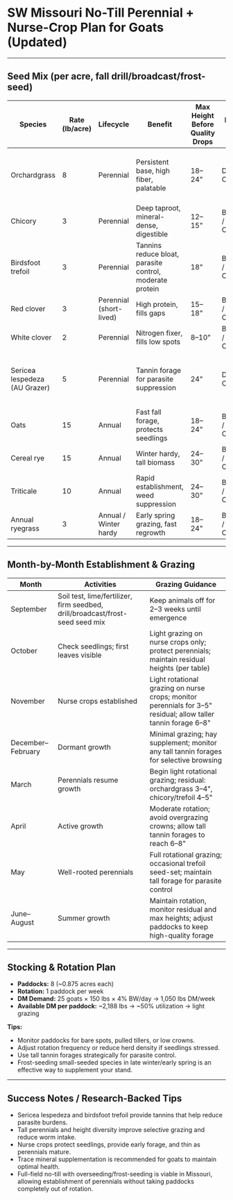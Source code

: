 # SW Missouri No-Till Perennial + Nurse-Crop Plan for Goats (Updated)

---

## Seed Mix (per acre, fall drill/broadcast/frost-seed)

| Species                     | Rate (lb/acre) | Lifecycle              | Benefit                                               | Max Height Before Quality Drops | Planting Method | Frost-Seed Suitability | Planting Window (SW MO) |
|------------------------------|----------------|------------------------|-------------------------------------------------------|-------------------------------|----------------|----------------------|------------------------|
| Orchardgrass                 | 8              | Perennial              | Persistent base, high fiber, palatable               | 18–24"                        | Drill / Overseed | ✅ Works well        | Fall (Aug–Sep) or Spring (Mar–Apr) |
| Chicory                      | 3              | Perennial              | Deep taproot, mineral-dense, digestible              | 12–15"                        | Broadcast / Overseed | ⚠ Limited success; light soil disturbance | Spring (Feb–Mar) |
| Birdsfoot trefoil            | 3              | Perennial              | Tannins reduce bloat, parasite control, moderate protein | 18"                            | Broadcast / Overseed | ✅ Works well        | Spring (Feb–Mar) |
| Red clover                   | 3              | Perennial (short-lived)| High protein, fills gaps                              | 15–18"                        | Broadcast / Overseed | ✅ Works well        | Spring (Feb–Mar) |
| White clover                 | 2              | Perennial              | Nitrogen fixer, fills low spots                       | 8–10"                         | Broadcast / Overseed | ✅ Works well        | Spring (Feb–Mar) |
| Sericea lespedeza (AU Grazer)| 5              | Perennial              | Tannin forage for parasite suppression                | 24"                            | Drill / Overseed | ⚠ Marginal; requires scarified seed and soil contact | Fall (Aug–Sep) or Spring (Mar–Apr) |
| Oats                         | 15             | Annual                 | Fast fall forage, protects seedlings                  | 18–24"                        | Broadcast / Overseed | ❌ Not frost-seeded  | Fall (Aug–Oct) |
| Cereal rye                   | 15             | Annual                 | Winter hardy, tall biomass                            | 24–30"                        | Broadcast / Overseed | ✅ Works well        | Spring (Feb–Mar) |
| Triticale                    | 10             | Annual                 | Rapid establishment, weed suppression                 | 24–30"                        | Broadcast / Overseed | ✅ Works well        | Spring (Feb–Mar) |
| Annual ryegrass               | 3              | Annual / Winter hardy  | Early spring grazing, fast regrowth                   | 18–24"                        | Broadcast / Overseed | ✅ Works well        | Spring (Feb–Mar) |

---

## Month-by-Month Establishment & Grazing

| Month     | Activities                                                   | Grazing Guidance                                                                                   |
|-----------|--------------------------------------------------------------|----------------------------------------------------------------------------------------------------|
| September | Soil test, lime/fertilizer, firm seedbed, drill/broadcast/frost-seed seed mix | Keep animals off for 2–3 weeks until emergence                                                     |
| October   | Check seedlings; first leaves visible                        | Light grazing on nurse crops only; protect perennials; maintain residual heights (per table)       |
| November  | Nurse crops established                                      | Light rotational grazing on nurse crops; monitor perennials for 3–5" residual; allow taller tannin forage 6–8" |
| December–February | Dormant growth                                       | Minimal grazing; hay supplement; monitor any tall tannin forages for selective browsing            |
| March     | Perennials resume growth                                     | Begin light rotational grazing; residual: orchardgrass 3–4", chicory/trefoil 4–5"                  |
| April     | Active growth                                                | Moderate rotation; avoid overgrazing crowns; allow tall tannin forages to reach 6–8"               |
| May       | Well-rooted perennials                                       | Full rotational grazing; occasional trefoil seed-set; maintain tall forage for parasite control    |
| June–August | Summer growth                                              | Maintain rotation, monitor residual and max heights; adjust paddocks to keep high-quality forage    |

---

## Stocking & Rotation Plan

- **Paddocks:** 8 (~0.875 acres each)  
- **Rotation:** 1 paddock per week  
- **DM Demand:** 25 goats × 150 lbs × 4% BW/day → 1,050 lbs DM/week  
- **Available DM per paddock:** ~2,188 lbs → ~50% utilization → light grazing  

**Tips:**
- Monitor paddocks for bare spots, pulled tillers, or low crowns.  
- Adjust rotation frequency or reduce herd density if seedlings stressed.  
- Use tall tannin forages strategically for parasite control.  
- Frost-seeding small-seeded species in late winter/early spring is an effective way to supplement your stand.

---

## Success Notes / Research-Backed Tips

- Sericea lespedeza and birdsfoot trefoil provide tannins that help reduce parasite burdens.  
- Tall perennials and height diversity improve selective grazing and reduce worm intake.  
- Nurse crops protect seedlings, provide early forage, and thin as perennials mature.  
- Trace mineral supplementation is recommended for goats to maintain optimal health.  
- Full-field no-till with overseeding/frost-seeding is viable in Missouri, allowing establishment of perennials without taking paddocks completely out of rotation.
